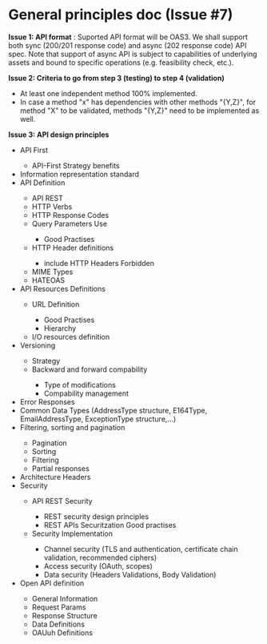 # General principles doc (Issue #7)

**Issue 1: API format** : Suported API format will be OAS3. We shall support both sync (200/201 response code) and async (202 response code) API spec. Note that support of async API is subject to capabilities of underlying assets and bound to specific operations (e.g. feasibility check, etc.).

**Issue 2: Criteria to go from step 3 (testing) to step 4 (validation)**
<ul>
  <li> At least one independent method 100% implemented. </li>
  <li> In case a method "x" has dependencies with other methods "{Y,Z}", for method "X" to be validated, methods "{Y,Z}" need to be implemented as well.</li>
</ul>
  
**Issue 3: API design principles**
<ul>
  <li> API First </li>
  <ul>    
    <li> API-First Strategy benefits</li>
  </ul>
  <li> Information representation standard </li>
  <li> API Definition </li>
  <ul>    
    <li> API REST </li>
    <li> HTTP Verbs </li>
    <li> HTTP Response Codes </li>
    <li> Query Parameters Use</li>
    <ul>
         <li> Good Practises </li>
    </ul>
    <li> HTTP Header definitions </li>
    <ul>
         <li> include HTTP Headers Forbidden </li>
    </ul>
    <li> MIME Types </li>
    <li> HATEOAS </li>
 </ul>
 <li> API Resources Definitions </li>
 <ul>    
    <li> URL Definition </li>
    <ul>
         <li> Good Practises </li>
         <li> Hierarchy </li>
    </ul>
    <li> I/O resources definition </li>
 </ul>
 <li> Versioning </li>
 <ul>    
    <li> Strategy </li>
    <li> Backward and forward compability </li> 
    <ul>
         <li> Type of modifications  </li>
         <li> Compability management </li>
    </ul>
 </ul>
 <li> Error Responses </li>
 <li> Common Data Types (AddressType structure, E164Type, EmailAddressType, ExceptionType structure,...) </li>
 <li> Filtering, sorting and pagination </li>
 <ul>    
    <li> Pagination </li>
    <li> Sorting </li>
    <li> Filtering  </li>
    <li> Partial responses </li>
 </ul>
 <li> Architecture Headers </li>
 <li> Security </li>
     <ul>    
     <li> API REST Security </li>
     <ul>
         <li> REST security design principles  </li>
         <li> REST APIs Securitzation Good practises </li>
    </ul>    
     <li> Security Implementation </li>
     <ul>
         <li> Channel security (TLS and authentication, certificate chain validation, recommended ciphers) </li>
         <li> Access security (OAuth, scopes) </li>
         <li> Data security (Headers Validations, Body Validation) </li>
    </ul>
    </ul>
 <li> Open API definition </li>
 <ul>    
    <li> General Information </li>
    <li> Request Params </li>
    <li> Response Structure </li>
    <li> Data Definitions </li>
    <li> OAUuh Definitions </li>
 </ul>
</ul>
